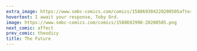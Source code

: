 ```yaml
---
extra_image: https://www.smbc-comics.com/comics/158869304220200505after.png
hovertext: I await your response, Toby Ord.
image: https://www.smbc-comics.com/comics/1588692998-20200505.png
next_comic: affect
prev_comic: theodicy
title: The Future
---
```


